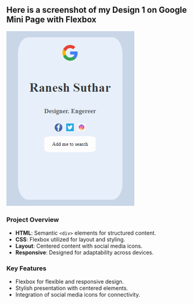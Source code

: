 ## Here is a screenshot of my Design 1 on Google Mini Page with Flexbox
![Design 1 Screenshot](images/Screenshot.png)

### Project Overview
- **HTML**: Semantic `<div>` elements for structured content.
- **CSS**: Flexbox utilized for layout and styling.
- **Layout**: Centered content with social media icons.
- **Responsive**: Designed for adaptability across devices.

### Key Features
- Flexbox for flexible and responsive design.
- Stylish presentation with centered elements.
- Integration of social media icons for connectivity.
